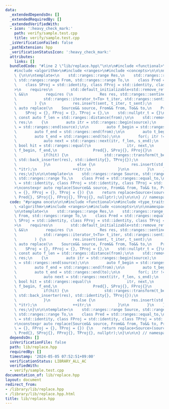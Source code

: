 ```yaml
---
data:
  _extendedDependsOn: []
  _extendedRequiredBy: []
  _extendedVerifiedWith:
  - icon: ':heavy_check_mark:'
    path: verify/sample.test.cpp
    title: verify/sample.test.cpp
  _isVerificationFailed: false
  _pathExtension: hpp
  _verificationStatusIcon: ':heavy_check_mark:'
  attributes:
    links: []
  bundledCode: "#line 2 \"lib/replace.hpp\"\n\n\n#include <functional>\n#include <type_traits>\n\
    #include <algorithm>\n#include <ranges>\n#include <concepts>\n\n\nnamespace library\
    \ {\n\n\ntemplate<\n    std::ranges::range Res,\n    std::ranges::range Source,\
    \ std::ranges::range From, std::ranges::range To,\n    class Pred = std::ranges::equal_to,\n\
    \    class SProj = std::identity, class FProj = std::identity, class TProj = std::identity\n\
    >\n    requires\n        std::default_initializable<std::remove_reference_t<Res>>\
    \ &&\n        requires (\n            Res res, std::ranges::sentinel_t<Res> sent,\n\
    \            std::ranges::iterator_t<To> t_iter, std::ranges::sentinel_t<To> t_sent\n\
    \        ) {\n            res.insert(sent, t_iter, t_sent);\n        }\nconstexpr\
    \ auto replace(\n    Source&& source, From&& from, To&& to,\n    Pred = {},\n\
    \    SProj = {}, FProj = {}, TProj = {},\n    std::nullptr_t = {}\n) {\n\n   \
    \ const auto f_len = std::ranges::distance(from);\n\n    std::remove_reference_t<Res>\
    \ res;\n    {\n        auto itr = std::ranges::begin(source);\n        auto s_end\
    \ = std::ranges::end(source);\n\n        auto f_begin = std::ranges::begin(from);\n\
    \        auto f_end = std::ranges::end(from);\n\n        auto t_begin = std::ranges::begin(to);\n\
    \        auto t_end = std::ranges::end(to);\n\n        for(; itr != s_end; ) {\n\
    \            auto next = std::ranges::next(itr, f_len, s_end);\n            const\
    \ bool hit = std::ranges::equal(\n                itr, next,\n               \
    \ f_begin, f_end,\n                Pred{}, SProj{}, FProj{}\n            );\n\n\
    \            if(hit) {\n                std::ranges::transform(t_begin, t_end,\
    \ std::back_inserter(res), std::identity{}, TProj{});\n                itr = next;\n\
    \            }\n            else {\n                res.insert(std::ranges::end(res),\
    \ *itr);\n                ++itr;\n            }\n\n        }\n    }\n\n    return\
    \ res;\n}\n\n\ntemplate<\n    std::ranges::range Source, std::ranges::range From,\
    \ std::ranges::range To,\n    class Pred = std::ranges::equal_to,\n    class SProj\
    \ = std::identity, class FProj = std::identity, class TProj = std::identity\n\
    >\nconstexpr auto replace(Source&& source, From&& from, To&& to, Pred = {}, SProj\
    \ = {}, FProj = {}, TProj = {}) {\n    return replace<Source>(source, from, to,\
    \ Pred{}, SProj{}, FProj{}, TProj{}, nullptr);\n}\n\n\n} // namespace library\n"
  code: "#pragma once\n\n\n#include <functional>\n#include <type_traits>\n#include\
    \ <algorithm>\n#include <ranges>\n#include <concepts>\n\n\nnamespace library {\n\
    \n\ntemplate<\n    std::ranges::range Res,\n    std::ranges::range Source, std::ranges::range\
    \ From, std::ranges::range To,\n    class Pred = std::ranges::equal_to,\n    class\
    \ SProj = std::identity, class FProj = std::identity, class TProj = std::identity\n\
    >\n    requires\n        std::default_initializable<std::remove_reference_t<Res>>\
    \ &&\n        requires (\n            Res res, std::ranges::sentinel_t<Res> sent,\n\
    \            std::ranges::iterator_t<To> t_iter, std::ranges::sentinel_t<To> t_sent\n\
    \        ) {\n            res.insert(sent, t_iter, t_sent);\n        }\nconstexpr\
    \ auto replace(\n    Source&& source, From&& from, To&& to,\n    Pred = {},\n\
    \    SProj = {}, FProj = {}, TProj = {},\n    std::nullptr_t = {}\n) {\n\n   \
    \ const auto f_len = std::ranges::distance(from);\n\n    std::remove_reference_t<Res>\
    \ res;\n    {\n        auto itr = std::ranges::begin(source);\n        auto s_end\
    \ = std::ranges::end(source);\n\n        auto f_begin = std::ranges::begin(from);\n\
    \        auto f_end = std::ranges::end(from);\n\n        auto t_begin = std::ranges::begin(to);\n\
    \        auto t_end = std::ranges::end(to);\n\n        for(; itr != s_end; ) {\n\
    \            auto next = std::ranges::next(itr, f_len, s_end);\n            const\
    \ bool hit = std::ranges::equal(\n                itr, next,\n               \
    \ f_begin, f_end,\n                Pred{}, SProj{}, FProj{}\n            );\n\n\
    \            if(hit) {\n                std::ranges::transform(t_begin, t_end,\
    \ std::back_inserter(res), std::identity{}, TProj{});\n                itr = next;\n\
    \            }\n            else {\n                res.insert(std::ranges::end(res),\
    \ *itr);\n                ++itr;\n            }\n\n        }\n    }\n\n    return\
    \ res;\n}\n\n\ntemplate<\n    std::ranges::range Source, std::ranges::range From,\
    \ std::ranges::range To,\n    class Pred = std::ranges::equal_to,\n    class SProj\
    \ = std::identity, class FProj = std::identity, class TProj = std::identity\n\
    >\nconstexpr auto replace(Source&& source, From&& from, To&& to, Pred = {}, SProj\
    \ = {}, FProj = {}, TProj = {}) {\n    return replace<Source>(source, from, to,\
    \ Pred{}, SProj{}, FProj{}, TProj{}, nullptr);\n}\n\n\n} // namespace library\n"
  dependsOn: []
  isVerificationFile: false
  path: lib/replace.hpp
  requiredBy: []
  timestamp: '2024-05-05 07:52:51+09:00'
  verificationStatus: LIBRARY_ALL_AC
  verifiedWith:
  - verify/sample.test.cpp
documentation_of: lib/replace.hpp
layout: document
redirect_from:
- /library/lib/replace.hpp
- /library/lib/replace.hpp.html
title: lib/replace.hpp
---
```

